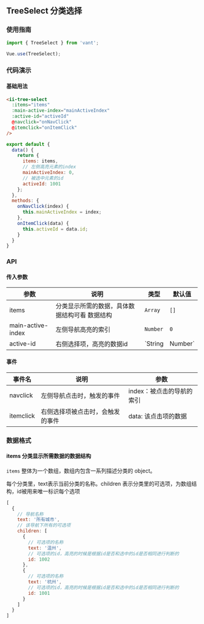 ## TreeSelect 分类选择

### 使用指南
``` javascript
import { TreeSelect } from 'vant';

Vue.use(TreeSelect);
```

### 代码演示

#### 基础用法


```html
<ii-tree-select
  :items="items"
  :main-active-index="mainActiveIndex"
  :active-id="activeId"
  @navclick="onNavClick"
  @itemclick="onItemClick"
/>
```

```javascript
export default {
  data() {
    return {
      items: items,
      // 左侧高亮元素的index
      mainActiveIndex: 0,
      // 被选中元素的id
      activeId: 1001
    };
  },
  methods: {
    onNavClick(index) {
      this.mainActiveIndex = index;
    },
    onItemClick(data) {
      this.activeId = data.id;
    }
  }
}
```

### API

#### 传入参数

| 参数 | 说明 | 类型 | 默认值 |
|-----------|-----------|-----------|-------------|
| items | 分类显示所需的数据，具体数据结构可看 数据结构 | `Array` | `[]` |
| main-active-index | 左侧导航高亮的索引 | `Number` | `0` |
| active-id | 右侧选择项，高亮的数据id | `String | Number` | `0` |

#### 事件

| 事件名 | 说明 | 参数 |
|-----------|-----------|-----------|
| navclick | 左侧导航点击时，触发的事件 |  index：被点击的导航的索引 |
| itemclick | 右侧选择项被点击时，会触发的事件 | data: 该点击项的数据 |

### 数据格式
#### items 分类显示所需数据的数据结构
`items` 整体为一个数组，数组内包含一系列描述分类的 object。

每个分类里，text表示当前分类的名称。children 表示分类里的可选项，为数组结构，id被用来唯一标识每个选项
```javascript
[
  {
    // 导航名称
    text: '所有城市',
    // 该导航下所有的可选项
    children: [
      {
        // 可选项的名称
        text: '温州',
        // 可选项的id，高亮的时候是根据id是否和选中的id是否相同进行判断的
        id: 1002
      },
      {
        // 可选项的名称
        text: '杭州',
        // 可选项的id，高亮的时候是根据id是否和选中的id是否相同进行判断的
        id: 1001
      }
    ]
  }
]
```
